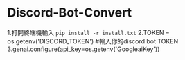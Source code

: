 # Discord-Bot-Convert
1.打開終端機輸入 `pip install -r install.txt`
2.TOKEN = os.getenv('DISCORD_TOKEN')  #輸入你的discord bot TOKEN
3.genai.configure(api_key=os.getenv('GoogleaiKey'))
```python

```

